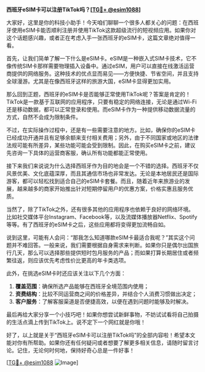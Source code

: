 **西班牙eSIM卡可以注册TikTok吗？[[TG💪+ @esim1088](https://t.me/s/esim1088)]**

大家好，这里是你的科技小助手！今天咱们聊聊一个很多人都关心的问题：在西班牙使用eSIM卡能否顺利注册并使用TikTok这款超级流行的短视频应用。如果你对这个话题感兴趣，或者正在考虑入手一张西班牙的eSIM卡，这篇文章绝对值得一看。

首先，让我们简单了解一下什么是eSIM卡。eSIM是一种嵌入式SIM卡技术，它不像传统SIM卡那样需要物理插入设备中。通过eSIM，用户可以直接在线激活运营商提供的网络服务。这种技术的优点显而易见——方便快捷、节省空间，并且支持全球漫游。尤其是在像西班牙这样的旅游大国，eSIM卡显得更加实用。

那么回到正题，西班牙的eSIM卡是否能够正常使用TikTok呢？答案是肯定的！TikTok是一款基于互联网的应用程序，只要有稳定的网络连接，无论是通过Wi-Fi还是移动数据，都可以正常登录和使用。而eSIM卡作为一种提供移动数据流量的方式，自然不会成为限制条件。

不过，在实际操作过程中，还是有一些需要注意的地方。比如，确保你的eSIM卡已经成功开通并且有足够余额来支付相关费用；另外，由于不同国家或地区的法律法规可能有所差异，某些功能可能会受到限制。因此，在购买eSIM卡之前，建议先咨询一下具体的运营商客服，确认所有功能都能正常使用。

接下来我们来说说为什么选择西班牙作为目的地会是一个不错的选择。西班牙不仅风景优美、文化底蕴深厚，而且其通信市场也非常发达。无论是本地居民还是国际游客，都可以轻松找到适合自己的eSIM卡套餐。而且，随着近年来旅游业的发展，越来越多的商家开始推出针对短期停留用户的优惠方案，价格实惠且服务优质。

当然了，除了TikTok之外，还有很多其他的应用程序也依赖于良好的网络环境。比如社交媒体平台Instagram、Facebook等，以及流媒体播放器Netflix、Spotify等等。有了西班牙的eSIM卡之后，这些应用都将变得更加流畅自如。

说到这里，可能有人会问：“那我怎么知道哪款eSIM卡最适合我呢？”其实这个问题并不难回答。一般来说，我们需要根据自身需求来判断。如果你只是偶尔出国旅行几天，那么可以选择那些提供短时包月服务的产品；而如果打算长期居住或者频繁往返，则应该优先考虑性价比更高的年卡类选项。

此外，在挑选eSIM卡时还应该关注以下几个方面：
1. **覆盖范围**：确保所选产品能够在西班牙全境范围内使用；
2. **资费结构**：比较不同运营商之间的价格差异，并结合个人消费习惯做出决定；
3. **客户服务**：了解客服渠道是否便捷高效，以便在遇到问题时能够及时解决。

最后再给大家分享一个小技巧吧！如果你想尝试新鲜事物，不妨试试看将自己拍摄的生活点滴上传到TikTok上。说不定下一个网红就是你哦！

好了，以上就是关于“西班牙eSIM卡可以注册TikTok吗”的全部内容啦！希望本文能对你有所帮助。如果你还有任何疑问或者想要了解更多相关信息，请随时留言讨论。记住，无论何时何地，保持好奇心总是一件好事！

[[TG💪+ @esim1088](https://t.me/s/esim1088) ![Image](https://i.postimg.cc/4NQfJmqS/Snipaste-2025-05-13-00-14-12.png)]